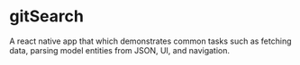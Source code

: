# gitSearch
A react native app that which demonstrates common tasks such as fetching data, parsing model entities from JSON, UI, and navigation.
